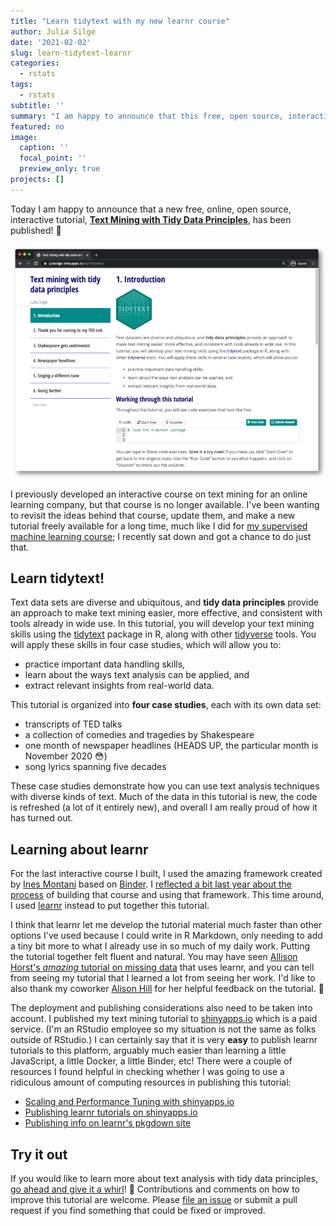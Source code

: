 ```yaml
---
title: "Learn tidytext with my new learnr course"
author: Julia Silge
date: '2021-02-02'
slug: learn-tidytext-learnr
categories:
  - rstats
tags:
  - rstats
subtitle: ''
summary: "I am happy to announce that this free, open source, interactive course on text mining with tidy data principles is now published!"
featured: no
image:
  caption: ''
  focal_point: ''
  preview_only: true
projects: []
---
```




Today I am happy to announce that a new free, online, open source, interactive tutorial, [**Text Mining with Tidy Data Principles**](https://juliasilge.shinyapps.io/learntidytext/), has been published! :tada:

![](featured.png)

I previously developed an interactive course on text mining for an online learning company, but that course is no longer available. I've been wanting to revisit the ideas behind that course, update them, and make a new tutorial freely available for a long time, much like I did for [my supervised machine learning course](https://juliasilge.com/blog/tidymodels-ml-course/); I recently sat down and got a chance to do just that. 

## Learn tidytext!

Text data sets are diverse and ubiquitous, and **tidy data principles** provide an approach to make text mining easier, more effective, and consistent with tools already in wide use. In this tutorial, you will develop your text mining skills using the [tidytext](https://juliasilge.github.io/tidytext/) package in R, along with other [tidyverse](https://www.tidyverse.org/) tools. You will apply these skills in four case studies, which will allow you to: 

- practice important data handling skills, 
- learn about the ways text analysis can be applied, and 
- extract relevant insights from real-world data.

This tutorial is organized into **four case studies**, each with its own data set:

- transcripts of TED talks
- a collection of comedies and tragedies by Shakespeare
- one month of newspaper headlines (HEADS UP, the particular month is November 2020 :flushed:)
- song lyrics spanning five decades

These case studies demonstrate how you can use text analysis techniques with diverse kinds of text. Much of the data in this tutorial is new, the code is refreshed (a lot of it entirely new), and overall I am really proud of how it has turned out.

## Learning about learnr

For the last interactive course I built, I used the amazing framework created by [Ines Montani](https://ines.io/) based on [Binder](https://mybinder.org). I [reflected a bit last year about the process](https://education.rstudio.com/blog/2020/05/teach-interactive-course/) of building that course and using that framework. This time around, I used [learnr](https://rstudio.github.io/learnr/) instead to put together this tutorial. 

I think that learnr let me develop the tutorial material much faster than other options I've used because I could write in R Markdown, only needing to add a tiny bit more to what I already use in so much of my daily work. Putting the tutorial together felt fluent and natural. You may have seen [Allison Horst's _amazing_ tutorial on missing data](https://allisonhorst.shinyapps.io/missingexplorer/) that uses learnr, and you can tell from seeing my tutorial that I learned a lot from seeing her work. I'd like to also thank my coworker [Alison Hill](https://alison.rbind.io/) for her helpful feedback on the tutorial. :raised_hands:

The deployment and publishing considerations also need to be taken into account. I published my text mining tutorial to [shinyapps.io](https://www.shinyapps.io/) which is a paid service. (I'm an RStudio employee so my situation is not the same as folks outside of RStudio.) I can certainly say that it is very **easy** to publish learnr tutorials to this platform, arguably much easier than learning a little JavaScript, a little Docker, a little Binder, etc! There were a couple of resources I found helpful in checking whether I was going to use a ridiculous amount of computing resources in publishing this tutorial:

- [Scaling and Performance Tuning with shinyapps.io](https://shiny.rstudio.com/articles/scaling-and-tuning.html)
- [Publishing learnr tutorials on shinyapps.io](https://cran.r-project.org/web/packages/learnr/vignettes/shinyapps-publishing.html)
- [Publishing info on learnr's pkgdown site](https://rstudio.github.io/learnr/publishing.html)

## Try it out

If you would like to learn more about text analysis with tidy data principles, [go ahead and give it a whirl](https://juliasilge.shinyapps.io/learntidytext/)! :page_facing_up: Contributions and comments on how to improve this tutorial are welcome. Please [file an issue](https://github.com/juliasilge/learntidytext/issues) or submit a pull request if you find something that could be fixed or improved.
